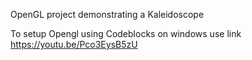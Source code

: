 OpenGL project demonstrating a Kaleidoscope

To setup Opengl using Codeblocks on windows use link https://youtu.be/Pco3EysB5zU